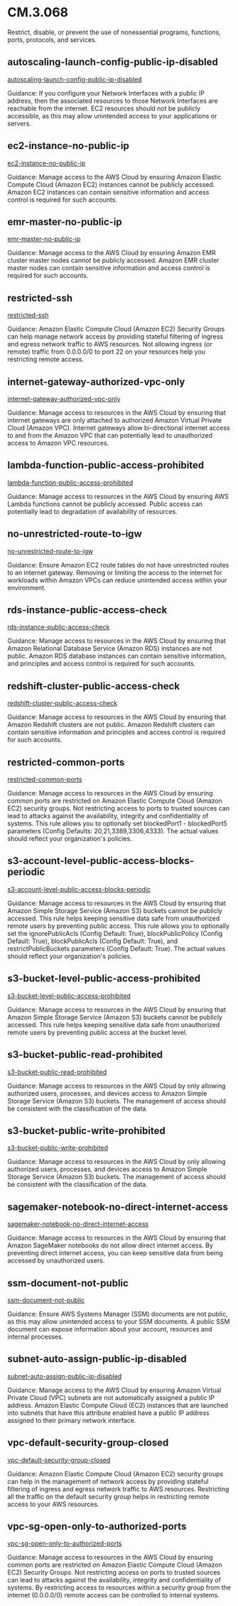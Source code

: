 # CM.3.068
Restrict, disable, or prevent the use of nonessential programs, functions, ports, protocols, and services.

##  autoscaling-launch-config-public-ip-disabled
[autoscaling-launch-config-public-ip-disabled](https://docs.aws.amazon.com/config/latest/developerguide/autoscaling-launch-config-public-ip-disabled.html)

Guidance:
If you configure your Network Interfaces with a public IP address, then the associated resources to those Network Interfaces are reachable from the internet. EC2 resources should not be publicly accessible, as this may allow unintended access to your applications or servers.

##  ec2-instance-no-public-ip
[ec2-instance-no-public-ip](https://docs.aws.amazon.com/config/latest/developerguide/ec2-instance-no-public-ip.html)

Guidance:
Manage access to the AWS Cloud by ensuring Amazon Elastic Compute Cloud (Amazon EC2) instances cannot be publicly accessed. Amazon EC2 instances can contain sensitive information and access control is required for such accounts.

##  emr-master-no-public-ip
[emr-master-no-public-ip](https://docs.aws.amazon.com/config/latest/developerguide/emr-master-no-public-ip.html)

Guidance:
Manage access to the AWS Cloud by ensuring Amazon EMR cluster master nodes cannot be publicly accessed. Amazon EMR cluster master nodes can contain sensitive information and access control is required for such accounts.

##  restricted-ssh
[restricted-ssh](https://docs.aws.amazon.com/config/latest/developerguide/restricted-ssh.html)

Guidance:
Amazon Elastic Compute Cloud (Amazon EC2) Security Groups can help manage network access by providing stateful filtering of ingress and egress network traffic to AWS resources. Not allowing ingress (or remote) traffic from 0.0.0.0/0 to port 22 on your resources help you restricting remote access.

##  internet-gateway-authorized-vpc-only
[internet-gateway-authorized-vpc-only](https://docs.aws.amazon.com/config/latest/developerguide/internet-gateway-authorized-vpc-only.html)

Guidance:
Manage access to resources in the AWS Cloud by ensuring that internet gateways are only attached to authorized Amazon Virtual Private Cloud (Amazon VPC). Internet gateways allow bi-directional internet access to and from the Amazon VPC that can potentially lead to unauthorized access to Amazon VPC resources.

##  lambda-function-public-access-prohibited
[lambda-function-public-access-prohibited](https://docs.aws.amazon.com/config/latest/developerguide/lambda-function-public-access-prohibited.html)

Guidance:
Manage access to resources in the AWS Cloud by ensuring AWS Lambda functions cannot be publicly accessed. Public access can potentially lead to degradation of availability of resources.

##  no-unrestricted-route-to-igw
[no-unrestricted-route-to-igw](https://docs.aws.amazon.com/config/latest/developerguide/no-unrestricted-route-to-igw.html)

Guidance:
Ensure Amazon EC2 route tables do not have unrestricted routes to an internet gateway. Removing or limiting the access to the internet for workloads within Amazon VPCs can reduce unintended access within your environment.

##  rds-instance-public-access-check
[rds-instance-public-access-check](https://docs.aws.amazon.com/config/latest/developerguide/rds-instance-public-access-check.html)

Guidance:
Manage access to resources in the AWS Cloud by ensuring that Amazon Relational Database Service (Amazon RDS) instances are not public. Amazon RDS database instances can contain sensitive information, and principles and access control is required for such accounts.

##  redshift-cluster-public-access-check
[redshift-cluster-public-access-check](https://docs.aws.amazon.com/config/latest/developerguide/redshift-cluster-public-access-check.html)

Guidance:
Manage access to resources in the AWS Cloud by ensuring that Amazon Redshift clusters are not public. Amazon Redshift clusters can contain sensitive information and principles and access control is required for such accounts.

##  restricted-common-ports
[restricted-common-ports](https://docs.aws.amazon.com/config/latest/developerguide/restricted-common-ports.html)

Guidance:
Manage access to resources in the AWS Cloud by ensuring common ports are restricted on Amazon Elastic Compute Cloud (Amazon EC2) security groups. Not restricting access to ports to trusted sources can lead to attacks against the availability, integrity and confidentiality of systems. This rule allows you to optionally set blockedPort1 - blockedPort5 parameters (Config Defaults: 20,21,3389,3306,4333). The actual values should reflect your organization's policies.

##  s3-account-level-public-access-blocks-periodic
[s3-account-level-public-access-blocks-periodic](https://docs.aws.amazon.com/config/latest/developerguide/s3-account-level-public-access-blocks-periodic.html)

Guidance:
Manage access to resources in the AWS Cloud by ensuring that Amazon Simple Storage Service (Amazon S3) buckets cannot be publicly accessed. This rule helps keeping sensitive data safe from unauthorized remote users by preventing public access. This rule allows you to optionally set the ignorePublicAcls (Config Default: True), blockPublicPolicy (Config Default: True), blockPublicAcls (Config Default: True), and restrictPublicBuckets parameters (Config Default: True). The actual values should reflect your organization's policies.

##  s3-bucket-level-public-access-prohibited
[s3-bucket-level-public-access-prohibited](https://docs.aws.amazon.com/config/latest/developerguide/s3-bucket-level-public-access-prohibited.html)

Guidance:
Manage access to resources in the AWS Cloud by ensuring that Amazon Simple Storage Service (Amazon S3) buckets cannot be publicly accessed. This rule helps keeping sensitive data safe from unauthorized remote users by preventing public access at the bucket level.

##  s3-bucket-public-read-prohibited
[s3-bucket-public-read-prohibited](https://docs.aws.amazon.com/config/latest/developerguide/s3-bucket-public-read-prohibited.html)

Guidance:
Manage access to resources in the AWS Cloud by only allowing authorized users, processes, and devices access to Amazon Simple Storage Service (Amazon S3) buckets. The management of access should be consistent with the classification of the data.

##  s3-bucket-public-write-prohibited
[s3-bucket-public-write-prohibited](https://docs.aws.amazon.com/config/latest/developerguide/s3-bucket-public-write-prohibited.html)

Guidance:
Manage access to resources in the AWS Cloud by only allowing authorized users, processes, and devices access to Amazon Simple Storage Service (Amazon S3) buckets. The management of access should be consistent with the classification of the data.

##  sagemaker-notebook-no-direct-internet-access
[sagemaker-notebook-no-direct-internet-access](https://docs.aws.amazon.com/config/latest/developerguide/sagemaker-notebook-no-direct-internet-access.html)

Guidance:
Manage access to resources in the AWS Cloud by ensuring that Amazon SageMaker notebooks do not allow direct internet access. By preventing direct internet access, you can keep sensitive data from being accessed by unauthorized users.

##  ssm-document-not-public
[ssm-document-not-public](https://docs.aws.amazon.com/config/latest/developerguide/ssm-document-not-public.html)

Guidance:
Ensure AWS Systems Manager (SSM) documents are not public, as this may allow unintended access to your SSM documents. A public SSM document can expose information about your account, resources and internal processes.

##  subnet-auto-assign-public-ip-disabled
[subnet-auto-assign-public-ip-disabled](https://docs.aws.amazon.com/config/latest/developerguide/subnet-auto-assign-public-ip-disabled.html)

Guidance:
Manage access to the AWS Cloud by ensuring Amazon Virtual Private Cloud (VPC) subnets are not automatically assigned a public IP address. Amazon Elastic Compute Cloud (EC2) instances that are launched into subnets that have this attribute enabled have a public IP address assigned to their primary network interface.

##  vpc-default-security-group-closed
[vpc-default-security-group-closed](https://docs.aws.amazon.com/config/latest/developerguide/vpc-default-security-group-closed.html)

Guidance:
Amazon Elastic Compute Cloud (Amazon EC2) security groups can help in the management of network access by providing stateful filtering of ingress and egress network traffic to AWS resources. Restricting all the traffic on the default security group helps in restricting remote access to your AWS resources.

##  vpc-sg-open-only-to-authorized-ports
[vpc-sg-open-only-to-authorized-ports](https://docs.aws.amazon.com/config/latest/developerguide/vpc-sg-open-only-to-authorized-ports.html)

Guidance:
Manage access to resources in the AWS Cloud by ensuring common ports are restricted on Amazon Elastic Compute Cloud (Amazon EC2) Security Groups. Not restricting access on ports to trusted sources can lead to attacks against the availability, integrity and confidentiality of systems. By restricting access to resources within a security group from the internet (0.0.0.0/0) remote access can be controlled to internal systems.
